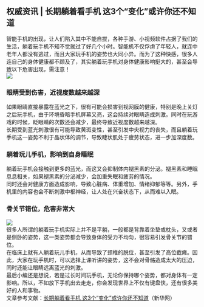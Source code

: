 ## 权威资讯 | 长期躺着看手机 这3个“变化”或许你还不知道  
智能手机的出现，让人们陷入其中不能自拔，各种手游、小视频软件占据了我们的生活，躺着玩手机不知不觉就过了好几个小时。智能机不仅俘虏了年轻人，就连中老年人都没有逃过，而且大家玩手机的姿势也大同小异。而为了这种快感，很多人连自己的身体健康都不顾及了，其实躺着玩手机对身体健康影响挺大的，甚至会导致以下危害出现，需注意！   
![](http://cdncms.v-keep.cn/wp-content/uploads/2019/12/timgre.jpg)  
### 眼睛受到伤害，近视度数越来越深  
如果眼睛直接暴露在蓝光之下，很有可能会损害到视网膜的健康，特别是晚上关灯之后玩手机，由于环境昏暗手机屏幕又亮，这会持续对眼睛造成刺激。同时在玩游戏的时候，眨眼睛的次数还会减少，最终导致近视度数越来越深。  
长期受到蓝光刺激很有可能导致黄斑变性，甚至引发中央视力的丧失，而且躺着玩手机这一姿势不利于晶状体的调节，导致睫状肌处于疲劳状态，进一步加深度数。  
### 躺着玩儿手机，影响到自身睡眠  
躺着玩手机会接触到更多的蓝光，而这又会抑制体内褪黑素的分泌。褪黑素和睡眠息息相关，如果褪黑素的分泌减少，会加重失眠和疲劳的情况。  
同时还会对健康方面造成影响，导致心脏病、体重增加、情绪抑郁等等。另外，手机里的内容也会不断刺激中枢神经，让人处在兴奋状态下，从而难以入眠。  
### 骨关节错位，危害非常大  
![](http://cdncms.v-keep.cn/wp-content/uploads/2019/12/timgfw.jpg)  
很多人所谓的躺着玩手机实际上并不是平躺，一般都是背靠着坐垫或枕头，又或者是侧卧的姿势，这一类姿势都会导致身体的受力不均匀，很容易引发骨关节的错位。  
在临床上就有人躺着玩儿手机，从而导致了颈椎的脱位，甚至引发了高位截瘫。因此，大家在玩手机时，可以选择上课听讲的姿势，这不会对骨骼造成太大的压迫，同时还能让眼睛远离蓝光的刺激。  
最后小编还是想说，若是过长时间玩手机，无论你保持哪个姿势，都对身体有一定影响。所以，不如放下手机出去走走，你会发现世界上不仅有键盘侠，还有很多美好的人和事物。  
文章参考文献：<a href="http://www.jl.xinhuanet.com/2019-08/27/c_1124928035.htm">长期躺着看手机 这3个“变化”或许你还不知道</a>（新华网）  
